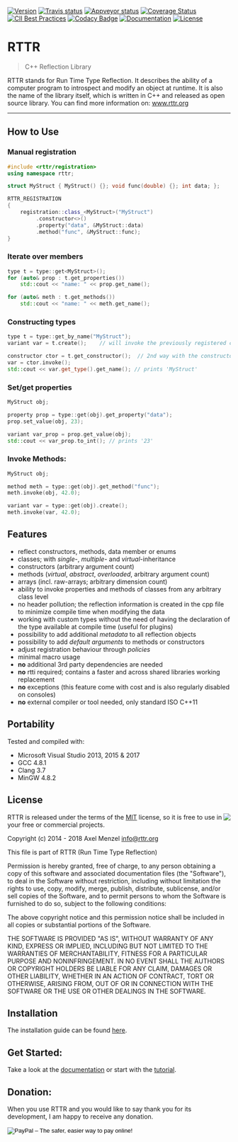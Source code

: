 [![Version](https://badge.fury.io/gh/rttrorg%2Frttr.svg)](https://github.com/rttrorg/rttr/releases/latest)
[![Travis status](https://travis-ci.org/rttrorg/rttr.svg?branch=master)](https://travis-ci.org/rttrorg/rttr)
[![Appveyor status](https://ci.appveyor.com/api/projects/status/github/rttrorg/rttr?svg=true&branch=master)](https://ci.appveyor.com/project/acki-m/rttr)
[![Coverage Status](https://coveralls.io/repos/rttrorg/rttr/badge.svg?branch=master&service=github)](https://coveralls.io/github/rttrorg/rttr)
[![CII Best Practices](https://bestpractices.coreinfrastructure.org/projects/783/badge)](https://bestpractices.coreinfrastructure.org/projects/783)
[![Codacy Badge](https://api.codacy.com/project/badge/Grade/9821799170644782ac8d7885d393e686)](https://www.codacy.com/app/acki-m/rttr?utm_source=github.com&amp;utm_medium=referral&amp;utm_content=rttrorg/rttr&amp;utm_campaign=Badge_Grade)
[![Documentation](https://img.shields.io/badge/docs-latest-blue.svg)](http://www.rttr.org/doc/master/classes.html)
[![License](https://img.shields.io/badge/license-MIT-blue.svg)](https://raw.githubusercontent.com/rttrorg/rttr/master/LICENSE.txt)

RTTR
====
> C++ Reflection Library

RTTR stands for Run Time Type Reflection.
It describes the ability of a computer program to introspect and modify an object at runtime. It is also the name of the library itself, which is written in C++ and released as open source library.
You can find more information on: <a target="_blank" href="http://www.rttr.org">www.rttr.org</a>

----------

How to Use
----------

### Manual registration
```cpp
#include <rttr/registration>
using namespace rttr;

struct MyStruct { MyStruct() {}; void func(double) {}; int data; };

RTTR_REGISTRATION
{
    registration::class_<MyStruct>("MyStruct")
         .constructor<>()
         .property("data", &MyStruct::data)
         .method("func", &MyStruct::func);
}
```
### Iterate over members
```cpp
type t = type::get<MyStruct>();
for (auto& prop : t.get_properties())
    std::cout << "name: " << prop.get_name();

for (auto& meth : t.get_methods())
    std::cout << "name: " << meth.get_name();
```

### Constructing types
```cpp
type t = type::get_by_name("MyStruct");
variant var = t.create();    // will invoke the previously registered ctor

constructor ctor = t.get_constructor();  // 2nd way with the constructor class
var = ctor.invoke();
std::cout << var.get_type().get_name(); // prints 'MyStruct'
```

### Set/get properties
```cpp
MyStruct obj;

property prop = type::get(obj).get_property("data");
prop.set_value(obj, 23);

variant var_prop = prop.get_value(obj);
std::cout << var_prop.to_int(); // prints '23'
```

### Invoke Methods:
```cpp
MyStruct obj;

method meth = type::get(obj).get_method("func");
meth.invoke(obj, 42.0);

variant var = type::get(obj).create();
meth.invoke(var, 42.0);
```

Features
---------
- reflect constructors, methods, data member or enums
- classes; with *single*-, *multiple*- and *virtual*-inheritance
- constructors (arbitrary argument count)
- methods (*virtual*, *abstract*, *overloaded*, arbitrary argument count)
- arrays (incl. raw-arrays; arbitrary dimension count)
- ability to invoke properties and methods of classes from any arbitrary class level
- no header pollution; the reflection information is created in the cpp file to minimize compile time when modifying the data
- working with custom types without the need of having the declaration of the type available at compile time (useful for plugins)
- possibility to add additional *metadata* to all reflection objects
- possibility to add *default arguments* to methods or constructors
- adjust registration behaviour through *policies*
- minimal macro usage
- **no** additional 3rd party dependencies are needed
- **no** rtti required; contains a faster and across shared libraries working replacement
- **no** exceptions (this feature come with cost and is also regularly disabled on consoles)
- **no** external compiler or tool needed, only standard ISO C++11

Portability
-----------
Tested and compiled with:
- Microsoft Visual Studio 2013, 2015 & 2017
- GCC 4.8.1
- Clang 3.7
- MinGW 4.8.2

License
-------

<img align="right" src="http://opensource.org/trademarks/opensource/OSI-Approved-License-100x137.png">

RTTR is released under the terms of the [MIT](LICENSE.txt) license,
so it is free to use in your free or commercial projects.

Copyright (c) 2014 - 2018 Axel Menzel <info@rttr.org>

This file is part of RTTR (Run Time Type Reflection)

Permission is hereby granted, free of charge, to any person obtaining a copy
of this software and associated documentation files (the "Software"), to deal
in the Software without restriction, including without limitation the rights
to use, copy, modify, merge, publish, distribute, sublicense, and/or sell
copies of the Software, and to permit persons to whom the Software is
furnished to do so, subject to the following conditions:

The above copyright notice and this permission notice shall be included in all
copies or substantial portions of the Software.

THE SOFTWARE IS PROVIDED "AS IS", WITHOUT WARRANTY OF ANY KIND, EXPRESS OR
IMPLIED, INCLUDING BUT NOT LIMITED TO THE WARRANTIES OF MERCHANTABILITY,
FITNESS FOR A PARTICULAR PURPOSE AND NONINFRINGEMENT. IN NO EVENT SHALL THE
AUTHORS OR COPYRIGHT HOLDERS BE LIABLE FOR ANY CLAIM, DAMAGES OR OTHER
LIABILITY, WHETHER IN AN ACTION OF CONTRACT, TORT OR OTHERWISE, ARISING FROM,
OUT OF OR IN CONNECTION WITH THE SOFTWARE OR THE USE OR OTHER DEALINGS IN THE
SOFTWARE.


Installation
------------
The installation guide can be found [here][rttr.install].


Get Started:
------------
Take a look at the [documentation][rttr.docs] or start with the [tutorial][rttr.tutorial].

Donation:
---------
When you use RTTR and you would like to say thank you for its development,
I am happy to receive any donation.

<form action="https://www.paypal.com/cgi-bin/webscr" method="post" target="_top">
<input type="hidden" name="cmd" value="_s-xclick">
<input type="hidden" name="hosted_button_id" value="JQ65KGGCSUZMS">
<input type="image" src="https://www.paypalobjects.com/en_US/GB/i/btn/btn_donateCC_LG.gif" border="0" name="submit" alt="PayPal – The safer, easier way to pay online!">
<img alt="" border="0" src="https://www.paypalobjects.com/de_DE/i/scr/pixel.gif" width="1" height="1">
</form>

<!-- Links -->
[rttr.docs]: http://www.rttr.org/doc/master/classes.html
[rttr.install]: http://www.rttr.org/doc/master/building_install_page.html
[rttr.tutorial]: http://www.rttr.org/doc/master/tutorial_page.html
